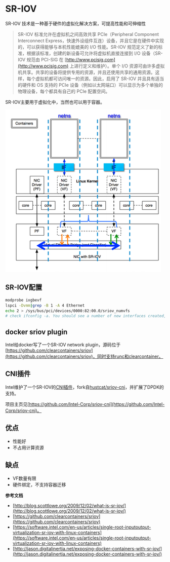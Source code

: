 # SR-IOV

SR-IOV 技术是一种基于硬件的虚拟化解决方案，可提高性能和可伸缩性

> SR-IOV 标准允许在虚拟机之间高效共享 PCIe（Peripheral Component Interconnect Express，快速外设组件互连）设备，并且它是在硬件中实现的，可以获得能够与本机性能媲美的 I/O 性能。SR-IOV 规范定义了新的标准，根据该标准，创建的新设备可允许将虚拟机直接连接到 I/O 设备（SR-IOV 规范由 PCI-SIG 在 [http://www.pcisig.com](http://www.pcisig.com) 上进行定义和维护）。单个 I/O 资源可由许多虚拟机共享。共享的设备将提供专用的资源，并且还使用共享的通用资源。这样，每个虚拟机都可访问唯一的资源。因此，启用了 SR-IOV 并且具有适当的硬件和 OS 支持的 PCIe 设备（例如以太网端口）可以显示为多个单独的物理设备，每个都具有自己的 PCIe 配置空间。

SR-IOV主要用于虚拟化中，当然也可以用于容器。

![](../../.gitbook/assets/sriov.png)

## SR-IOV配置

```bash
modprobe ixgbevf
lspci -Dvmm|grep -B 1 -A 4 Ethernet
echo 2 > /sys/bus/pci/devices/0000:82:00.0/sriov_numvfs
# check ifconfig -a. You should see a number of new interfaces created, starting with “eth”, e.g. eth4
```

## docker sriov plugin

Intel给docker写了一个SR-IOV network plugin，源码位于[https://github.com/clearcontainers/sriov](https://github.com/clearcontainers/sriov)，同时支持runc和clearcontainer。

## CNI插件

Intel维护了一个SR-IOV的[CNI插件](https://github.com/Intel-Corp/sriov-cni)，fork自[hustcat/sriov-cni](https://github.com/hustcat/sriov-cni)，并扩展了DPDK的支持。

项目主页见[https://github.com/Intel-Corp/sriov-cni](https://github.com/Intel-Corp/sriov-cni)。

## 优点

* 性能好
* 不占用计算资源

## 缺点

* VF数量有限
* 硬件绑定，不支持容器迁移

**参考文档**

* [http://blog.scottlowe.org/2009/12/02/what-is-sr-iov/](http://blog.scottlowe.org/2009/12/02/what-is-sr-iov/)
* [https://github.com/clearcontainers/sriov](https://github.com/clearcontainers/sriov)
* [https://software.intel.com/en-us/articles/single-root-inputoutput-virtualization-sr-iov-with-linux-containers](https://software.intel.com/en-us/articles/single-root-inputoutput-virtualization-sr-iov-with-linux-containers)
* [http://jason.digitalinertia.net/exposing-docker-containers-with-sr-iov/](http://jason.digitalinertia.net/exposing-docker-containers-with-sr-iov/)


